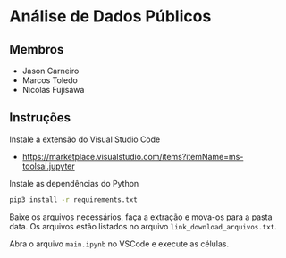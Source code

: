 # Análise de Dados Públicos

## Membros

- Jason Carneiro
- Marcos Toledo
- Nicolas Fujisawa

## Instruções

Instale a extensão do Visual Studio Code

- https://marketplace.visualstudio.com/items?itemName=ms-toolsai.jupyter

Instale as dependências do Python

```bash
pip3 install -r requirements.txt
```

Baixe os arquivos necessários, faça a extração e mova-os para a pasta data. Os arquivos estão listados no arquivo `link_download_arquivos.txt`.

Abra o arquivo `main.ipynb` no VSCode e execute as células.
